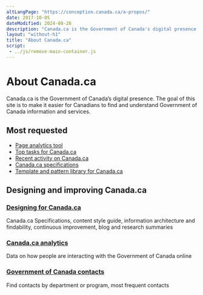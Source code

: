 ```yaml
---
altLangPage: "https://conception.canada.ca/a-propos/"
date: 2017-10-05
dateModified: 2024-08-26
description: "Canada.ca is the Government of Canada's digital presence."
layout: "without-h1"
title: "About Canada.ca"
script:
 - ../js/remove-main-container.js
---
```

<div class="container">
<h1 property="name headline" id="wb-cont" dir="ltr">About Canada.ca</h1>
  <div class="row profile">
    <div class="col-md-8">
      <p>Canada.ca is the Government of Canada’s digital presence. The goal of this site is to make it easier for Canadians to find and understand Government of Canada information and services.</p>
    </div>
  </div>
</div>

<section class="gc-most-requested">
	<div class="container">
		<h2>Most requested</h2>
		<ul>
	     <li><a href="https://performance.alpha.canada.ca/">Page analytics tool</a></li>
        <li><a href="{{ site.url }}/about/top-tasks-for-canada-ca.html">Top tasks for Canada.ca</a></li>
        <li><a href="https://www.canada.ca/en/analytics/recent-activity.html">Recent activity on Canada.ca</a></li>
        <li><a href="{{ site.url }}/specifications.html">Canada.ca specifications</a></li>
        <li><a href="{{ site.url }}/pattern-library.html">Template and pattern library for Canada.ca</a></li>
		</ul>
	</div>
</section>

<div class="container">
<div class="row">
  <section class="col-md-12 gc-drmt">
    <h2 class="wb-inv">Designing and improving Canada.ca</h2>
    <div class="wb-eqht row">
            <div class="col-md-4">
              <section>
                <h3 class="h5"><a href="../index.html">Designing for Canada.ca</a></h3>
                <p>Canada.ca Specifications, content style guide, information architecture and findability, continuous improvement, blog and research summaries</p>
              </section>
            </div>
            <div class="col-md-4">
              <section>
                <h3 class="h5"><a href="https://www.canada.ca/en/analytics.html">Canada.ca analytics</a></h3>
                <p>Data on how people are interacting with the Government of Canada online</p>
              </section>
            </div>
            <div class="col-md-4">
              <section>
                <h3 class="h5"><a href="https://www.canada.ca/en/contact.html">Government of Canada contacts</a></h3>
                <p>Find contacts by department or program, most frequent contacts</p>
              </section>
            </div>
    </div>
  </section>
</div>
</div>
